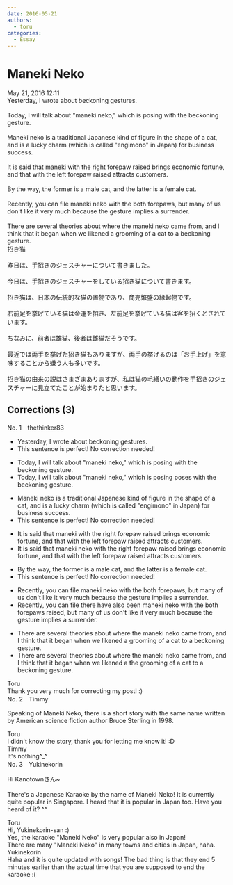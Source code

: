 ```yaml
---
date: 2016-05-21
authors:
  - toru
categories:
  - Essay
---
```


<h1 id="subject_show">Maneki Neko</h1>
<div class="date">May 21, 2016 12:11</div>
<div id="post"><div id="body_show_ori">
Yesterday, I wrote about beckoning gestures.<br/><br/>Today, I will talk about "maneki neko," which is posing with the beckoning gesture.<br/><br/>Maneki neko is a traditional Japanese kind of figure in the shape of a cat, and is a lucky charm (which is called "engimono" in Japan) for business success.<br/><br/>It is said that maneki with the right forepaw raised brings economic fortune, and that with the left forepaw raised attracts customers.<br/><br/>By the way, the former is a male cat, and the latter is a female cat.<br/><br/>Recently, you can file maneki neko with the both forepaws, but many of us don't like it very much because the gesture implies a surrender.<br/><br/>There are several theories about where the maneki neko came from, and I think that it began when we likened a grooming of a cat to a beckoning gesture.
</div></div>

<!-- more -->

<div id="post_ja"><div id="body_show_mo">
招き猫<br/><br/>昨日は、手招きのジェスチャーについて書きました。<br/><br/>今日は、手招きのジェスチャーをしている招き猫について書きます。<br/><br/>招き猫は、日本の伝統的な猫の置物であり、商売繁盛の縁起物です。<br/><br/>右前足を挙げている猫は金運を招き、左前足を挙げている猫は客を招くとされています。<br/><br/>ちなみに、前者は雄猫、後者は雌猫だそうです。<br/><br/>最近では両手を挙げた招き猫もありますが、両手の挙げるのは「お手上げ」を意味することから嫌う人も多いです。<br/><br/>招き猫の由来の説はさまざまありますが、私は猫の毛繕いの動作を手招きのジェスチャーに見立てたことが始まりたと思います。
</div></div>

## Corrections (3)
<div id="block"><div class="first_name"> No. 1　<span class="just_name">thethinker83</span></div><div id="block2">
<ul class="correction_field">
<li class="incorrect">Yesterday, I wrote about beckoning gestures.</li>
<li class="corrected perfect">This sentence is perfect! No correction needed!</li>
</ul>
<ul class="correction_field">
<li class="incorrect">Today, I will talk about "maneki neko," which is posing with the beckoning gesture.</li>
<li class="corrected correct">
Today, I will talk about "maneki neko," which <span class="sline"><span class="f_red">is posing</span></span> <span class="f_blue">poses </span>with the beckoning gesture.
</li>
</ul>
<ul class="correction_field">
<li class="incorrect">Maneki neko is a traditional Japanese kind of figure in the shape of a cat, and is a lucky charm (which is called "engimono" in Japan) for business success.</li>
<li class="corrected perfect">This sentence is perfect! No correction needed!</li>
</ul>
<ul class="correction_field">
<li class="incorrect">It is said that maneki with the right forepaw raised brings economic fortune, and that with the left forepaw raised attracts customers.</li>
<li class="corrected correct">
It is said that maneki <span class="f_blue">neko </span>with the right forepaw raised brings economic fortune, and that with the left forepaw raised attracts customers.
</li>
</ul>
<ul class="correction_field">
<li class="incorrect">By the way, the former is a male cat, and the latter is a female cat.</li>
<li class="corrected perfect">This sentence is perfect! No correction needed!</li>
</ul>
<ul class="correction_field">
<li class="incorrect">Recently, you can file maneki neko with the both forepaws, but many of us don't like it very much because the gesture implies a surrender.</li>
<li class="corrected correct">
Recently, <span class="sline"><span class="f_red">you can file</span></span> <span class="f_blue">there have also been </span>maneki neko with <span class="sline"><span class="f_red">the</span></span> both forepaws <span class="f_blue">raised</span>, but many of us don't like it very much because the gesture implies a surrender.
</li>
</ul>
<ul class="correction_field">
<li class="incorrect">There are several theories about where the maneki neko came from, and I think that it began when we likened a grooming of a cat to a beckoning gesture.</li>
<li class="corrected correct">
There are several theories about where the maneki neko came from, and I think that it began when we likened <span class="sline"><span class="f_red">a</span></span> <span class="f_blue">the </span>grooming of a cat to a beckoning gesture.
</li>
</ul>
</div><div class="name"><span class="just_name">Toru</span><br>
Thank you very much for correcting my post! :)
</div>
</div>
<div id="block"><div class="first_name"> No. 2　<span class="just_name">Timmy</span></div><div id="block2">
<p class="comment_small">
 Speaking of Maneki Neko, there is a short story with the same name written by American science fiction author Bruce Sterling in 1998.
</p>

</div><div class="name"><span class="just_name">Toru</span><br>
I didn't know the story, thank you for letting me know it! :D
</div>
<div class="name"><span class="just_name">Timmy</span><br>
It's nothing^_^
</div>
</div>
<div id="block"><div class="first_name"> No. 3　<span class="just_name">Yukinekorin</span></div><div id="block2">
<p class="comment_small">
 Hi Kanotownさん~
 <br/>
 <br/>
 There's a Japanese Karaoke by the name of Maneki Neko! It is currently quite popular in Singapore. I heard that it is popular in Japan too. Have you heard of it? ^^
</p>

</div><div class="name"><span class="just_name">Toru</span><br>
Hi, Yukinekorin-san :)<br/>Yes, the karaoke "Maneki Neko" is very popular also in Japan!<br/>There are many "Maneki Neko" in many towns and cities in Japan, haha.
</div>
<div class="name"><span class="just_name">Yukinekorin</span><br>
Haha and it is quite updated with songs! The bad thing is that they end 5 minutes earlier than the actual time that you are supposed to end the karaoke :(
</div>
</div>
